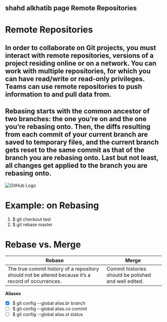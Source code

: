 


## shahd alkhatib page Remote Repositories
# Remote Repositories

## In order to collaborate on Git projects, you must interact with remote repositories, versions of a project residing online or on a network. You can work with multiple repositories, for which you can have read/write or read-only privileges. Teams can use remote repositories to push information to and pull data from.

## Rebasing starts with the common ancestor of two branches: the one you’re on and the one you’re rebasing onto. Then, the diffs resulting from each commit of your current branch are saved to temporary files, and the current branch gets reset to the same commit as that of the branch you are rebasing onto. Last but not least, all changes get applied to the branch you are rebasing onto.


![GitHub Logo](https://blog.udemy.com/wp-content/uploads/2015/08/image046.png)

# Example: on Rebasing 
1. $ git checkout test
2. $ git rebase master


# Rebase vs. Merge

Rebase | Merge
------------ | -------------
The true commit history of a repository should not be altered because it’s a record of occurrences.| Commit histories should be polished and well edited.




**Aliases**
- [x] $ git config --global alias.br branch
- [ ] $ git config --global alias.co commit
- [ ] $ git config --global alias.st status
